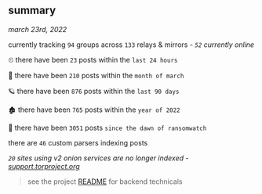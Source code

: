 
## summary
_march 23rd, 2022_

currently tracking `94` groups across `133` relays & mirrors - _`52` currently online_

⏲ there have been `23` posts within the `last 24 hours`

🦈 there have been `210` posts within the `month of march`

🪐 there have been `876` posts within the `last 90 days`

🏚 there have been `765` posts within the `year of 2022`

🦕 there have been `3051` posts `since the dawn of ransomwatch`

there are `46` custom parsers indexing posts

_`20` sites using v2 onion services are no longer indexed - [support.torproject.org](https://support.torproject.org/onionservices/v2-deprecation/)_

> see the project [README](https://github.com/thetanz/ransomwatch#ransomwatch--) for backend technicals
